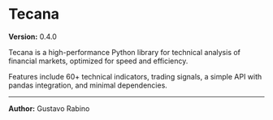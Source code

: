 # Tecana

**Version:** 0.4.0

Tecana is a high-performance Python library for technical analysis of financial markets, optimized for speed and efficiency.

Features include 60+ technical indicators, trading signals, a simple API with pandas integration, and minimal dependencies.

---

**Author:** Gustavo Rabino